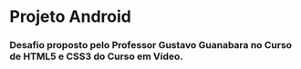 # Projeto Android

### Desafio proposto pelo Professor Gustavo Guanabara no Curso de HTML5 e CSS3 do Curso em Vídeo.
